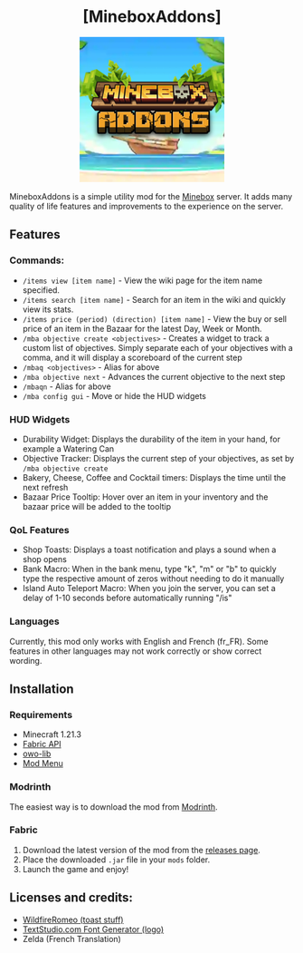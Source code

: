 <div align="center">
  <h1>[MineboxAddons]</h1>
  <img width="256" height="256" src="https://github.com/SirTenzin/mineboxaddons/blob/master/src/main/resources/assets/mineboxaddons/icon.png?raw=true" alt="logo">
</div>

MineboxAddons is a simple utility mod for the [Minebox](https://minebox.co) server.
It adds many quality of life features and improvements to the experience on the server.

## Features

### Commands:

- `/items view [item name]` - View the wiki page for the item name specified.
- `/items search [item name]` - Search for an item in the wiki and quickly view its stats.
- `/items price (period) (direction) [item name]` - View the buy or sell price of an item in the Bazaar for the latest Day, Week or Month.
- `/mba objective create <objectives>` - Creates a widget to track a custom list of objectives. Simply separate each of your objectives with a comma, and it will display a scoreboard of the current step
- `/mbaq <objectives>` - Alias for above
- `/mba objective next` - Advances the current objective to the next step
- `/mbaqn` - Alias for above
- `/mba config gui` - Move or hide the HUD widgets

### HUD Widgets

- Durability Widget: Displays the durability of the item in your hand, for example a Watering Can
- Objective Tracker: Displays the current step of your objectives, as set by `/mba objective create`
- Bakery, Cheese, Coffee and Cocktail timers: Displays the time until the next refresh
- Bazaar Price Tooltip: Hover over an item in your inventory and the bazaar price will be added to the tooltip

### QoL Features

- Shop Toasts: Displays a toast notification and plays a sound when a shop opens
- Bank Macro: When in the bank menu, type "k", "m" or "b" to quickly type the respective amount of zeros without needing to do it manually
- Island Auto Teleport Macro: When you join the server, you can set a delay of 1-10 seconds before automatically running "/is"

### Languages

Currently, this mod only works with English and French (fr_FR). Some features in other languages may not work correctly or show correct wording.

## Installation

### Requirements

- Minecraft 1.21.3
- [Fabric API](https://modrinth.com/mod/fabric-api/version/0.114.0+1.21.3)
- [owo-lib](https://modrinth.com/mod/owo-lib/version/0.12.18+1.21.2)
- [Mod Menu](https://modrinth.com/mod/modmenu/version/12.0.0)

### Modrinth

The easiest way is to download the mod from [Modrinth](https://modrinth.com/mod/mineboxaddons).

### Fabric

1. Download the latest version of the mod from the [releases page](https://github.com/sirtenzin/MineboxAddons/releases).
2. Place the downloaded `.jar` file in your `mods` folder.
3. Launch the game and enjoy!

## Licenses and credits:

- [WildfireRomeo (toast stuff)](https://github.com/WildfireRomeo/WildfireFemaleGenderMod/blob/fabric-1.21.4/src/main/java/com/wildfire/gui/WildfireToast.java)
- <a href="https://www.textstudio.com/">TextStudio.com Font Generator (logo)</a>
- Zelda (French Translation)